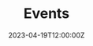 ---
title: "Events"
meta_title: "Book review sessions, cultural events and so on"
description: "இந்திர நீலமும் இமைக்கா இரவுகளும் நூலைப் படித்த வாசகர்களின் கருத்துக்கள் மற்றும் விமர்சனங்கள்"
date: 2023-04-19T12:00:00Z
image: "/images/book-cover.jpg"
draft: false
---